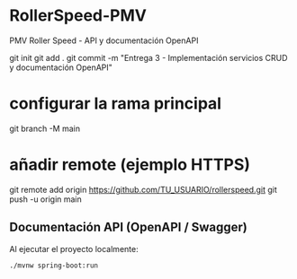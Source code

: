 # RollerSpeed-PMV
PMV Roller Speed - API y documentación OpenAPI

git init
git add .
git commit -m "Entrega 3 - Implementación servicios CRUD y documentación OpenAPI"
# configurar la rama principal
git branch -M main
# añadir remote (ejemplo HTTPS)
git remote add origin https://github.com/TU_USUARIO/rollerspeed.git
git push -u origin main

## Documentación API (OpenAPI / Swagger)

Al ejecutar el proyecto localmente:

```bash
./mvnw spring-boot:run
